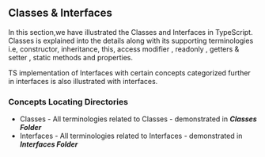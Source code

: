 ## Classes & Interfaces

In this section,we have illustrated the Classes and Interfaces in TypeScript.
Classes is explained into the details along with its supporting terminologies i.e,
constructor, inheritance, this, access modifier , readonly , getters & setter , static methods and properties. 

TS implementation of Interfaces with certain concepts categorized further in interfaces is also illustrated with interfaces.

### Concepts Locating Directories

* Classes - All terminologies related to Classes - demonstrated in ***Classes Folder***
* Interfaces - All terminologies related to Interfaces - demonstrated in ***Interfaces Folder***